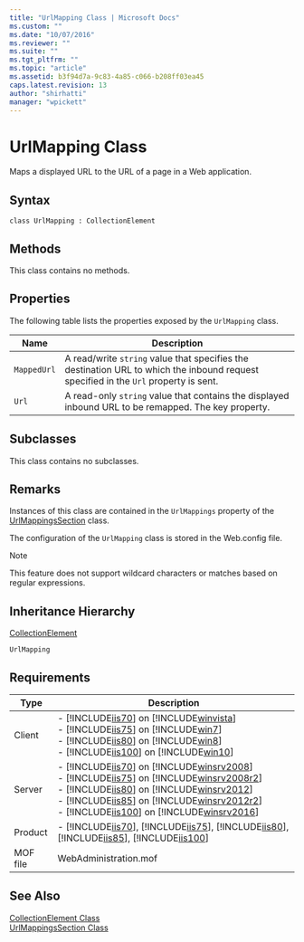 ```yaml
---
title: "UrlMapping Class | Microsoft Docs"
ms.custom: ""
ms.date: "10/07/2016"
ms.reviewer: ""
ms.suite: ""
ms.tgt_pltfrm: ""
ms.topic: "article"
ms.assetid: b3f94d7a-9c83-4a85-c066-b208ff03ea45
caps.latest.revision: 13
author: "shirhatti"
manager: "wpickett"
---
```

# UrlMapping Class
Maps a displayed URL to the URL of a page in a Web application.  
  
## Syntax  
  
```vbs  
class UrlMapping : CollectionElement  
```  
  
## Methods  
 This class contains no methods.  
  
## Properties  
 The following table lists the properties exposed by the `UrlMapping` class.  
  
|Name|Description|  
|----------|-----------------|  
|`MappedUrl`|A read/write `string` value that specifies the destination URL to which the inbound request specified in the `Url` property is sent.|  
|`Url`|A read-only `string` value that contains the displayed inbound URL to be remapped. The key property.|  
  
## Subclasses  
 This class contains no subclasses.  
  
## Remarks  
 Instances of this class are contained in the `UrlMappings` property of the [UrlMappingsSection](../../reference/admin/urlmappingssection-class.md) class.  
  
 The configuration of the `UrlMapping` class is stored in the Web.config file.  
  
> [!NOTE]
>  This feature does not support wildcard characters or matches based on regular expressions.  
  
## Inheritance Hierarchy  
 [CollectionElement](../../reference/admin/collectionelement-class.md)  
  
 `UrlMapping`  
  
## Requirements  
  
|Type|Description|  
|----------|-----------------|  
|Client|-   [!INCLUDE[iis70](../../reference/admin/includes/iis70-md.md)] on [!INCLUDE[winvista](../../reference/admin/includes/winvista-md.md)]<br />-   [!INCLUDE[iis75](../../reference/admin/includes/iis75-md.md)] on [!INCLUDE[win7](../../reference/admin/includes/win7-md.md)]<br />-   [!INCLUDE[iis80](../../reference/admin/includes/iis80-md.md)] on [!INCLUDE[win8](../../reference/admin/includes/win8-md.md)]<br />-   [!INCLUDE[iis100](../../reference/admin/includes/iis100-md.md)] on [!INCLUDE[win10](../../reference/admin/includes/win10-md.md)]|  
|Server|-   [!INCLUDE[iis70](../../reference/admin/includes/iis70-md.md)] on [!INCLUDE[winsrv2008](../../reference/admin/includes/winsrv2008-md.md)]<br />-   [!INCLUDE[iis75](../../reference/admin/includes/iis75-md.md)] on [!INCLUDE[winsrv2008r2](../../reference/admin/includes/winsrv2008r2-md.md)]<br />-   [!INCLUDE[iis80](../../reference/admin/includes/iis80-md.md)] on [!INCLUDE[winsrv2012](../../reference/admin/includes/winsrv2012-md.md)]<br />-   [!INCLUDE[iis85](../../reference/admin/includes/iis85-md.md)] on [!INCLUDE[winsrv2012r2](../../reference/admin/includes/winsrv2012r2-md.md)]<br />-   [!INCLUDE[iis100](../../reference/admin/includes/iis100-md.md)] on [!INCLUDE[winsrv2016](../../reference/admin/includes/winsrv2016-md.md)]|  
|Product|-   [!INCLUDE[iis70](../../reference/admin/includes/iis70-md.md)], [!INCLUDE[iis75](../../reference/admin/includes/iis75-md.md)], [!INCLUDE[iis80](../../reference/admin/includes/iis80-md.md)], [!INCLUDE[iis85](../../reference/admin/includes/iis85-md.md)], [!INCLUDE[iis100](../../reference/admin/includes/iis100-md.md)]|  
|MOF file|WebAdministration.mof|  
  
## See Also  
 [CollectionElement Class](../../reference/admin/collectionelement-class.md)   
 [UrlMappingsSection Class](../../reference/admin/urlmappingssection-class.md)